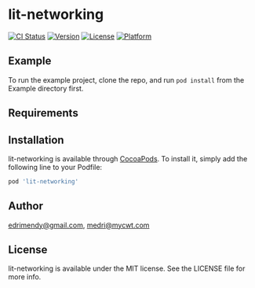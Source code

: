# lit-networking

[![CI Status](https://img.shields.io/travis/mendu77@gmail.com/lit-networking.svg?style=flat)](https://travis-ci.org/mendu77@gmail.com/lit-networking)
[![Version](https://img.shields.io/cocoapods/v/lit-networking.svg?style=flat)](https://cocoapods.org/pods/lit-networking)
[![License](https://img.shields.io/cocoapods/l/lit-networking.svg?style=flat)](https://cocoapods.org/pods/lit-networking)
[![Platform](https://img.shields.io/cocoapods/p/lit-networking.svg?style=flat)](https://cocoapods.org/pods/lit-networking)

## Example

To run the example project, clone the repo, and run `pod install` from the Example directory first.

## Requirements

## Installation

lit-networking is available through [CocoaPods](https://cocoapods.org). To install
it, simply add the following line to your Podfile:

```ruby
pod 'lit-networking'
```

## Author

edrimendy@gmail.com, medri@mycwt.com

## License

lit-networking is available under the MIT license. See the LICENSE file for more info.
